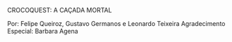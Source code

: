 CROCOQUEST: A CAÇADA MORTAL

Por: Felipe Queiroz, Gustavo Germanos e Leonardo Teixeira
Agradecimento Especial: Barbara Agena

